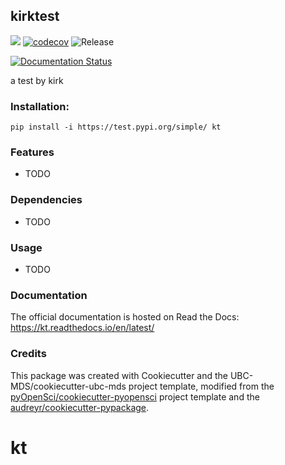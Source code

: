 ## kirktest 

![](https://github.com/chuusan/kt/workflows/build/badge.svg) [![codecov](https://codecov.io/gh/chuusan/kt/branch/master/graph/badge.svg)](https://codecov.io/gh/chuusan/kt) ![Release](https://github.com/chuusan/kt/workflows/Release/badge.svg)

[![Documentation Status](https://readthedocs.org/projects/kt/badge/?version=latest)](https://kt.readthedocs.io/en/latest/?badge=latest)

a test by kirk

### Installation:

```
pip install -i https://test.pypi.org/simple/ kt
```

### Features
- TODO

### Dependencies

- TODO

### Usage

- TODO

### Documentation
The official documentation is hosted on Read the Docs: <https://kt.readthedocs.io/en/latest/>

### Credits
This package was created with Cookiecutter and the UBC-MDS/cookiecutter-ubc-mds project template, modified from the [pyOpenSci/cookiecutter-pyopensci](https://github.com/pyOpenSci/cookiecutter-pyopensci) project template and the [audreyr/cookiecutter-pypackage](https://github.com/audreyr/cookiecutter-pypackage).
# kt
